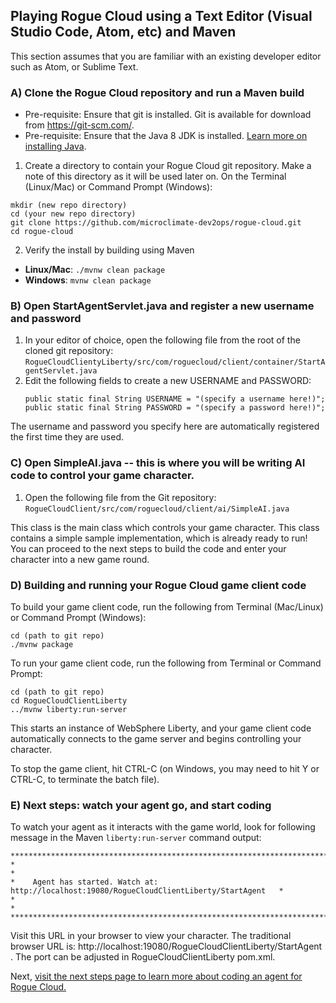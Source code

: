 
## Playing Rogue Cloud using a Text Editor (Visual Studio Code, Atom, etc) and Maven

This section assumes that you are familiar with an existing developer editor such as Atom, or Sublime Text.

### A) Clone the Rogue Cloud repository and run a Maven build
* Pre-requisite: Ensure that git is installed. Git is available for download from https://git-scm.com/.
* Pre-requisite: Ensure that the Java 8 JDK is installed. [Learn more on installing Java](Installing-Java.md).
1) Create a directory to contain your Rogue Cloud git repository. Make a note of this directory as it will be used later on. On the Terminal (Linux/Mac) or Command Prompt (Windows):
```
mkdir (new repo directory)
cd (your new repo directory)
git clone https://github.com/microclimate-dev2ops/rogue-cloud.git
cd rogue-cloud
```
2) Verify the install by building using Maven
* **Linux/Mac**: ``./mvnw clean package ``
* **Windows**: ``mvnw clean package``

### B) Open StartAgentServlet.java and register a new username and password

1) In your editor of choice, open the following file from the root of the cloned git repository: ``RogueCloudClientyLiberty/src/com/roguecloud/client/container/StartAgentServlet.java``
2) Edit the following fields to create a new USERNAME and PASSWORD:
	```
	public static final String USERNAME = "(specify a username here!)";
	public static final String PASSWORD = "(specify a password here!)";
	```
The username and password you specify here are automatically registered the first time they are used.

### C) Open SimpleAI.java -- this is where you will be writing AI code to control your game character.

1) Open the following file from the Git repository: ``RogueCloudClient/src/com/roguecloud/client/ai/SimpleAI.java``

This class is the main class which controls your game character. This class contains a simple sample implementation, which is already ready to run! You can proceed to the next steps to build the code and enter your character into a new game round.

### D) Building and running your Rogue Cloud game client code

To build your game client code, run the following from Terminal (Mac/Linux) or Command Prompt (Windows):
```
cd (path to git repo)
./mvnw package
```

To run your game client code, run the following from Terminal or Command Prompt:
```
cd (path to git repo)
cd RogueCloudClientLiberty
../mvnw liberty:run-server
```
This starts an instance of WebSphere Liberty, and your game client code automatically connects to the game server and begins controlling your character.

To stop the game client, hit CTRL-C (on Windows, you may need to hit Y or CTRL-C, to terminate the batch file).

### E) Next steps: watch your agent go, and start coding

To watch your agent as it interacts with the game world, look for following message in the Maven ``liberty:run-server`` command output:

```
***********************************************************************************************
*                                                                                             *
*    Agent has started. Watch at: http://localhost:19080/RogueCloudClientLiberty/StartAgent   *
*                                                                                             *
***********************************************************************************************
```
Visit this URL in your browser to view your character. The traditional browser URL is: http://localhost:19080/RogueCloudClientLiberty/StartAgent . The port can be adjusted in RogueCloudClientLiberty pom.xml.

Next, [visit the next steps page to learn more about coding an agent for Rogue Cloud.](Developing-CodingNextSteps.md)


